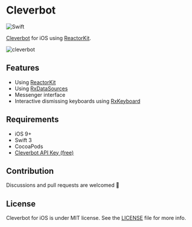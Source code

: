 # Cleverbot

![Swift](https://img.shields.io/badge/Swift-3.0-orange.svg)

[Cleverbot](https://www.cleverbot.com/) for iOS using [ReactorKit](https://github.com/devxoul/ReactorKit).

![cleverbot](https://cloud.githubusercontent.com/assets/931655/23445337/14bc4afc-fe7e-11e6-81ca-7ceb49c16ebe.png)

## Features

* Using [ReactorKit](https://github.com/devxoul/ReactorKit)
* Using [RxDataSources](https://github.com/RxSwiftCommunity/RxDataSources)
* Messenger interface
* Interactive dismissing keyboards using [RxKeyboard](https://github.com/RxSwiftCommunity/RxKeyboard)

## Requirements

* iOS 9+
* Swift 3
* CocoaPods
* [Cleverbot API Key (free)](https://www.cleverbot.com/api/)

## Contribution

Discussions and pull requests are welcomed 💖

## License

Cleverbot for iOS is under MIT license. See the [LICENSE](LICENSE) file for more info.
